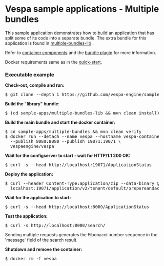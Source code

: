 <!-- Copyright Verizon Media. Licensed under the terms of the Apache 2.0 license. See LICENSE in the project root. -->
# Vespa sample applications - Multiple bundles

This sample application demonstrates how to build an application that has split
some of its code into a separate bundle.
The extra bundle for this application is found in [multiple-bundles-lib][1] .

Refer to [container components][2] and the [bundle plugin][3] for more information.

Docker requirements same as in the [quick-start](https://docs.vespa.ai/en/vespa-quick-start.html).


### Executable example
**Check-out, compile and run:**
<pre data-test="exec">
$ git clone --depth 1 https://github.com/vespa-engine/sample-apps.git
</pre>

**Build the "library" bundle:**
<pre data-test="exec">
$ (cd sample-apps/multiple-bundles-lib &amp;&amp; mvn clean install)
</pre>

**Build the main bundle and start the docker container:**
<pre data-test="exec">
$ cd sample-apps/multiple-bundles &amp;&amp; mvn clean verify
$ docker run --detach --name vespa --hostname vespa-container \
  --publish 8080:8080 --publish 19071:19071 \
  vespaengine/vespa
</pre>

**Wait for the configserver to start - wait for HTTP/1.1 200 OK:**
<pre data-test="exec" data-test-wait-for="200 OK">
$ curl -s --head http://localhost:19071/ApplicationStatus
</pre>

**Deploy the application:**
<pre data-test="exec">
$ curl --header Content-Type:application/zip --data-binary @target/application.zip \
  localhost:19071/application/v2/tenant/default/prepareandactivate
</pre>

**Wait for the application to start:**
<pre data-test="exec" data-test-wait-for="200 OK">
$ curl -s --head http://localhost:8080/ApplicationStatus
</pre>

**Test the application:**
<pre data-test="exec" data-test-assert-contains="fib(0) = 0">
$ curl -s http://localhost:8080/search/
</pre>
Sending multiple requests generates the Fibonacci number sequence in the 'message' field
of the search result.

**Shutdown and remove the container:**
<pre data-test="after">
$ docker rm -f vespa
</pre>

[1]: https://github.com/vespa-engine/sample-apps/tree/master/multiple-bundles-lib
[2]: https://docs.vespa.ai/en/jdisc/container-components.html
[3]: https://docs.vespa.ai/en/bundle-plugin.html
